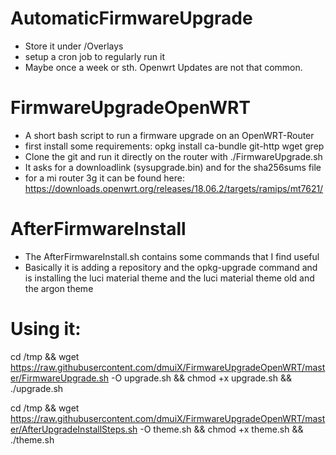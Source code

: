 # AutomaticFirmwareUpgrade

- Store it under /Overlays
- setup a cron job to regularly run it
- Maybe once a week or sth. Openwrt Updates are not that common.

# FirmwareUpgradeOpenWRT
- A short bash script to run a firmware upgrade on an OpenWRT-Router
- first install some requirements:
  opkg install ca-bundle git-http wget grep
- Clone the git and run it directly on the router with ./FirmwareUpgrade.sh
- It asks for a downloadlink (sysupgrade.bin) and for the sha256sums file
- for a mi router 3g it can be found here: https://downloads.openwrt.org/releases/18.06.2/targets/ramips/mt7621/
# AfterFirmwareInstall
- The AfterFirmwareInstall.sh contains some commands that I find useful
- Basically it is adding a repository and the opkg-upgrade command and is installing the luci material theme and the luci material theme old and the argon theme

# Using it:
cd /tmp && wget https://raw.githubusercontent.com/dmuiX/FirmwareUpgradeOpenWRT/master/FirmwareUpgrade.sh -O upgrade.sh && chmod +x upgrade.sh && ./upgrade.sh

cd /tmp && wget https://raw.githubusercontent.com/dmuiX/FirmwareUpgradeOpenWRT/master/AfterUpgradeInstallSteps.sh -O theme.sh && chmod +x theme.sh && ./theme.sh
